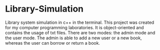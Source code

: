 # Library-Simulation
Library system simulation in c++ in the terminal.
This project was created for my computer programming laboratories.
It is object-oriented and contains the usage of txt files.
There are two modes: the admin mode and the user mode.
The admin is able to add a new user or a new book, whereas the user can borrow or return a book.
